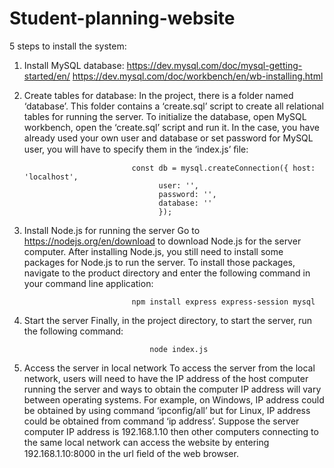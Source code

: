 # Student-planning-website
5 steps to install the system:

1.	Install MySQL database:
https://dev.mysql.com/doc/mysql-getting-started/en/
https://dev.mysql.com/doc/workbench/en/wb-installing.html

  2.	Create tables for database:
In the project, there is a folder named ‘database’. This folder contains a ‘create.sql’ script to create all relational tables for running the server.
To initialize the database, open MySQL workbench, open the ‘create.sql’ script and run it.
In the case, you have already used your own user and database or set password for MySQL user, you will have to specify them in the ‘index.js’ ﬁle:

                                    const db = mysql.createConnection({ host: 'localhost',
                                          user: '',
                                          password: '', 
                                          database: ''
                                          });

  3.	Install Node.js for running the server
Go to https://nodejs.org/en/download to download Node.js for the server computer.
After installing Node.js, you still need to install some packages for Node.js to run the server. To install those packages, navigate to the product directory and enter the following command in your command line application:

                                    npm install express express-session mysql

4.	Start the server
Finally, in the project directory, to start the server, run the following command:

                                    node index.js

5.	Access the server in local network
To access the server from the local network, users will need to have the IP address of the host computer running the server and ways to obtain the computer IP address will vary between operating systems. For example, on Windows, IP address could be obtained by using command ‘ipconfig/all’ but for Linux, IP address could be obtained from command ‘ip address’.
Suppose the server computer IP address is 192.168.1.10 then other computers connecting to the same local network can access the website by entering 192.168.1.10:8000 in the url ﬁeld of the web browser.
